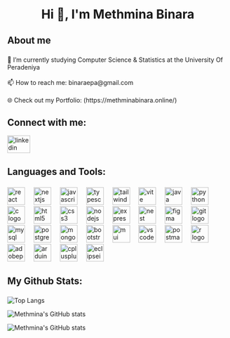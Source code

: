<h1 align="center">Hi 👋, I'm Methmina Binara</h1>

###

<p align="left"></p>

###

<h2 align="left">About me</h2>

###

<p align="left">🌱 I’m currently studying Computer Science & Statistics at the University Of Peradeniya<br><br>📫 How to reach me: binaraepa@gmail.com<br><br>🌐 Check out my Portfolio: (https://methminabinara.online/)</p>

###



<h2 align="left">Connect with me:</h2>
<p align="left">
<a href="https://www.linkedin.com/in/methmina-binara-864999251/" target="_blank">
    <img src="https://raw.githubusercontent.com/maurodesouza/profile-readme-generator/master/src/assets/icons/social/linkedin/default.svg" width="52" height="40" alt="linkedin logo"  />
  </a>
</p>

###

<h2 align="left">Languages and Tools:</h2>

###

<div align="left">
  <img src="https://skillicons.dev/icons?i=react" height="40" alt="react logo"  />
  <img width="12" />
    <img src="https://skillicons.dev/icons?i=next" height="40" alt="nextjs logo"  />
  <img width="12" />
  <img src="https://skillicons.dev/icons?i=js" height="40" alt="javascript logo"  />
  <img width="12" />
  <img src="https://skillicons.dev/icons?i=ts" height="40" alt="typescript logo"  />
  <img width="12" />
  <img src="https://skillicons.dev/icons?i=tailwind" height="40" alt="tailwindcss logo"  />
  <img width="12" />
  <img src="https://skillicons.dev/icons?i=vite" height="40" alt="vite logo"  />
  <img width="12" />
  <img src="https://skillicons.dev/icons?i=java" height="40" alt="java logo"  />
  <img width="12" />
  <img src="https://skillicons.dev/icons?i=py" height="40" alt="python logo"  />
  <img width="12" />
  <img src="https://skillicons.dev/icons?i=c" height="40" alt="c logo"  />
  <img width="12" />
  <img src="https://skillicons.dev/icons?i=html" height="40" alt="html5 logo"  />
  <img width="12" />
  <img src="https://skillicons.dev/icons?i=css" height="40" alt="css3 logo"  />
  <img width="12" />
  <img src="https://skillicons.dev/icons?i=nodejs" height="40" alt="nodejs logo"  />
  <img width="12" />
  <img src="https://skillicons.dev/icons?i=express" height="40" alt="express logo"  />
  <img width="12" />
    <img src="https://skillicons.dev/icons?i=nest" height="40" alt="nest logo"  />
  <img width="12" />
  <img src="https://skillicons.dev/icons?i=figma" height="40" alt="figma logo"  />
  <img width="12" />
  <img src="https://skillicons.dev/icons?i=git" height="40" alt="git logo"  />
  <img width="12" />
  <img src="https://skillicons.dev/icons?i=mysql" height="40" alt="mysql logo"  />
  <img width="12" />
  <img src="https://skillicons.dev/icons?i=postgres" height="40" alt="postgresql logo"  />
  <img width="12" />
    <img src="https://skillicons.dev/icons?i=mongodb" height="40" alt="mongodb logo"  />
  <img width="12" />
<!--   <img src="https://skillicons.dev/icons?i=docker" height="40" alt="docker logo"  /> -->
<!--   <img width="12" /> -->
  <img src="https://skillicons.dev/icons?i=bootstrap" height="40" alt="bootstrap logo"  />
  <img width="12" />
    <img src="https://skillicons.dev/icons?i=mui" height="40" alt="mui logo"  />
  <img width="12" />
  <img src="https://skillicons.dev/icons?i=vscode" height="40" alt="vscode logo"  />
  <img width="12" />
  <img src="https://skillicons.dev/icons?i=postman" height="40" alt="postman logo"  />
  <img width="12" />
  <img src="https://skillicons.dev/icons?i=r" height="40" alt="r logo"  />
  <img width="12" />
  <img src="https://skillicons.dev/icons?i=ps" height="40" alt="adobephotoshop logo"  />
  <img width="12" />
  <img src="https://skillicons.dev/icons?i=arduino" height="40" alt="arduino logo"  />
  <img width="12" />
  <img src="https://skillicons.dev/icons?i=cpp" height="40" alt="cplusplus logo"  />
  <img width="12" />
  <img src="https://skillicons.dev/icons?i=eclipse" height="40" alt="eclipseide logo"  />
</div>

###

<h2 align="left">My Github Stats:</h2>

###

![Top Langs](https://github-readme-stats.vercel.app/api/top-langs/?username=methminabinara&theme=dark&layout=compact)

![Methmina's GitHub stats](https://github-readme-stats.vercel.app/api?username=methminabinara&theme=dark&show_icons=true)

![Methmina's GitHub stats](https://github-readme-streak-stats.herokuapp.com/?user=methminabinara&theme=dark&show_icons=true)


